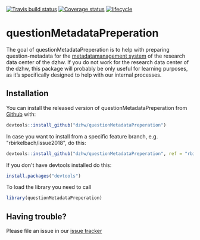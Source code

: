 
<!-- README.md is generated from README.Rmd. Please edit that file -->

[![Travis build
status](https://travis-ci.org/dzhw/questionMetadataPreperation.svg?branch=master)](https://travis-ci.org/dzhw/questionMetadataPreperation)
[![Coverage
status](https://codecov.io/gh/dzhw/questionMetadataPreperation/branch/master/graph/badge.svg)](https://codecov.io/github/dzhw/questionMetadataPreperation?branch=master)
[![lifecycle](https://img.shields.io/badge/lifecycle-experimental-orange.svg)](https://www.tidyverse.org/lifecycle/#experimental)

# questionMetadataPreperation

The goal of questionMetadataPreperation is to help with preparing
question-metadata for the [metadatamanagement
system](https://metadata.fdz.dzhw.eu) of the research data center of the
dzhw. If you do not work for the research data center of the dzhw, this
package will probably be only useful for learning purposes, as it’s
specifically designed to help with our internal processes.

## Installation

You can install the released version of questionMetadataPreperation from
[Github](https://github.com/dzhw/questionMetadataPreperation) with:

``` r
devtools::install_github("dzhw/questionMetadataPreperation")
```

In case you want to install from a specific feature branch, e.g. "rbirkelbach/issue2018", do this:

``` r
devtools::install_github("dzhw/questionMetadataPreperation", ref = "rbirkelbach/issue2018")
```

If you don't have devtools installed do this:

``` r
install.packages("devtools")
```

To load the library you need to call

``` r
library(questionMetadataPreperation)
```



## Having trouble?

Please file an issue in our [issue
tracker](https://github.com/dzhw/metadatamanagement/issues)
